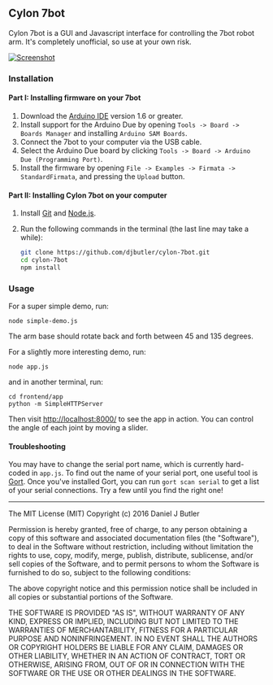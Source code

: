## Cylon 7bot

Cylon 7bot is a GUI and Javascript interface for controlling the 7bot robot arm. It's completely unofficial, so use at your own risk.

[![Screenshot](https://raw.githubusercontent.com/djbutler/cylon-7bot/master/images/sliders-screenshot.png "The slider interface in action")](https://youtu.be/TGK0B03KznM)

### Installation 

#### Part I: Installing firmware on your 7bot

1. Download the [Arduino IDE](https://www.arduino.cc/en/Main/Software) version 1.6 or greater.
2. Install support for the Arduino Due by opening `Tools -> Board -> Boards Manager` and installing `Arduino SAM Boards`.
3. Connect the 7bot to your computer via the USB cable.
4. Select the Arduino Due board by clicking `Tools -> Board -> Arduino Due (Programming Port)`.
5. Install the firmware by opening `File -> Examples -> Firmata -> StandardFirmata`, and pressing the `Upload` button.

#### Part II: Installing Cylon 7bot on your computer

1. Install [Git](https://git-scm.com/downloads) and [Node.js](https://nodejs.org/en/download/).
2. Run the following commands in the terminal (the last line may take a while):

    ```bash
    git clone https://github.com/djbutler/cylon-7bot.git
    cd cylon-7bot
    npm install
    ```

### Usage

For a super simple demo, run:

```node simple-demo.js```

The arm base should rotate back and forth between 45 and 135 degrees.

For a slightly more interesting demo, run:

```node app.js```

and in another terminal, run:

```
cd frontend/app
python -m SimpleHTTPServer
```

Then visit [http://localhost:8000/](http://localhost:8000/) to see the app in action. You can control the angle of each joint by moving a slider.

#### Troubleshooting

You may have to change the serial port name, which is currently hard-coded in `app.js`. To find out the name of your serial port, one useful tool is [Gort](http://gort.io/). Once you've installed Gort, you can run `gort scan serial` to get a list of your serial connections. Try a few until you find the right one!


---

The MIT License (MIT)
Copyright (c) 2016 Daniel J Butler

Permission is hereby granted, free of charge, to any person obtaining a copy of this software and associated documentation files (the "Software"), to deal in the Software without restriction, including without limitation the rights to use, copy, modify, merge, publish, distribute, sublicense, and/or sell copies of the Software, and to permit persons to whom the Software is furnished to do so, subject to the following conditions:

The above copyright notice and this permission notice shall be included in all copies or substantial portions of the Software.

THE SOFTWARE IS PROVIDED "AS IS", WITHOUT WARRANTY OF ANY KIND, EXPRESS OR IMPLIED, INCLUDING BUT NOT LIMITED TO THE WARRANTIES OF MERCHANTABILITY, FITNESS FOR A PARTICULAR PURPOSE AND NONINFRINGEMENT. IN NO EVENT SHALL THE AUTHORS OR COPYRIGHT HOLDERS BE LIABLE FOR ANY CLAIM, DAMAGES OR OTHER LIABILITY, WHETHER IN AN ACTION OF CONTRACT, TORT OR OTHERWISE, ARISING FROM, OUT OF OR IN CONNECTION WITH THE SOFTWARE OR THE USE OR OTHER DEALINGS IN THE SOFTWARE.
